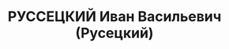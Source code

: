 ---
title: РУССЕЦКИЙ Иван Васильевич (Русецкий)
description: "Род. 23.07.1895, Киевская обл., Ходорковский р-н, с. Яроповичи, украинец,\
  \ обр.: среднее, учитель, Винниц.учительский семинарий, член КП(б)У с 1924 по 1937.\
  \ Проживал: г. Винница, ул. Ленина, 82. Зам.зав.школьным отд. Винниц.обкома КП(б)У\
  \ \n  Арестован УНКВД по Винниц.обл. 01.08.1937. Обв. по ст. 54-8, 11 УК УССР. Приговор:\
  \ ВК ВС СССР, 26.12.1937 – ВМН с конфискацией имущества. Расстрелян 27.12.1937.\
  \ \n  Реабилитирован ВК ВС СССР 17.09.1957"
---